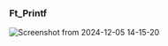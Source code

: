 ### Ft_Printf

![Screenshot from 2024-12-05 14-15-20](https://github.com/user-attachments/assets/74eb5421-664f-4b20-a391-737fd85e671f)

